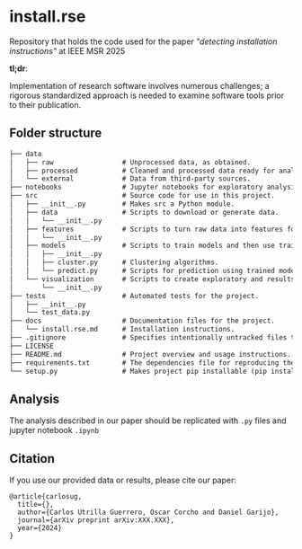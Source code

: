 # install.rse
Repository that holds the code used for the paper *"detecting installation instructions"* at IEEE MSR 2025

**tl;dr**:

Implementation of research software involves numerous challenges; a rigorous standardized approach is needed to examine software tools prior to their publication.



## Folder structure


```md
├── data
│   ├── raw                 # Unprocessed data, as obtained.
│   ├── processed           # Cleaned and processed data ready for analysis.
│   └── external            # Data from third-party sources.
├── notebooks               # Jupyter notebooks for exploratory analysis and visualization.
├── src                     # Source code for use in this project.
│   ├── __init__.py         # Makes src a Python module.
│   ├── data                # Scripts to download or generate data.
│   │   └── __init__.py
│   ├── features            # Scripts to turn raw data into features for modeling.
│   │   └── __init__.py
│   ├── models              # Scripts to train models and then use trained models to make predictions.
│   │   ├── __init__.py
│   │   ├── cluster.py      # Clustering algorithms.
│   │   └── predict.py      # Scripts for prediction using trained models.
│   └── visualization       # Scripts to create exploratory and results-oriented visualizations.
│       └── __init__.py
├── tests                   # Automated tests for the project.
│   ├── __init__.py
│   └── test_data.py
├── docs                    # Documentation files for the project.
│   └── install.rse.md      # Installation instructions.
├── .gitignore              # Specifies intentionally untracked files to ignore.
├── LICENSE
├── README.md               # Project overview and usage instructions.
├── requirements.txt        # The dependencies file for reproducing the analysis environment.
└── setup.py                # Makes project pip installable (pip install -e .) so src can be imported.
```

## Analysis
The analysis described in our paper should be replicated with `.py` files and jupyter notebook `.ipynb`

## Citation

If you use our provided data or results, please cite our paper:

```
@article{carlosug,
  title={},
  author={Carlos Utrilla Guerrero, Oscar Corcho and Daniel Garijo},
  journal={arXiv preprint arXiv:XXX.XXX},
  year={2024}
}
```